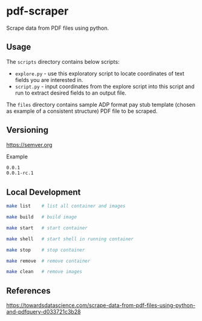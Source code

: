 # pdf-scraper

Scrape data from PDF files using python.

## Usage

The `scripts` directory contains below scripts:

- `explore.py` - use this exploratory script to locate coordinates of text fields you are interested in.
- `script.py` - input coordinates from the explore script into this script and run to extract desired fields to an output file.

The `files` directory contains sample ADP format pay stub template (chosen as example of a consistent structure) PDF file to be scraped.

## Versioning

<https://semver.org>

Example

```bash
0.0.1
0.0.1-rc.1
```

## Local Development

```bash
make list    # list all container and images

make build   # build image

make start   # start container

make shell   # start shell in running container

make stop    # stop container

make remove  # remove container

make clean   # remove images
```

## References

<https://towardsdatascience.com/scrape-data-from-pdf-files-using-python-and-pdfquery-d033721c3b28>
